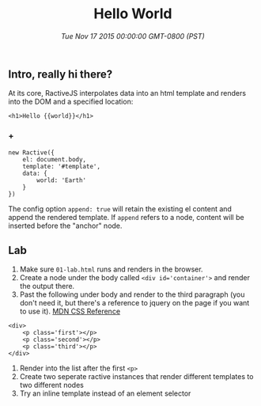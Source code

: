 <!DOCTYPE html>
<html lang="en">
	<head>
		<title>Hello World</title>
		<link rel="stylesheet" type="text/css" href="css/style.css">
		<link rel="stylesheet" type="text/css" href="css/solarized-light.css">
	</head>
	<body>
		<header>
			<h1>Hello World</h1>
			<h6>Tue Nov 17 2015 00:00:00 GMT-0800 (PST)</h6>
		</header>
		<main><h2 id="intro-really-hi-there-">Intro, really hi there?</h2>
<p>At its core, RactiveJS interpolates data into an html template and renders into the DOM and a specified location:</p>
<pre><code class="hljs lang-html"><span class="hljs-tag">&lt;<span class="hljs-title">h1</span>&gt;</span>Hello {{world}}<span class="hljs-tag">&lt;/<span class="hljs-title">h1</span>&gt;</span>
</code></pre>
<h3 id="-">+</h3>
<pre><code class="hljs lang-javascript"><span class="hljs-keyword">new</span> Ractive({
    el: <span class="hljs-built_in">document</span>.body,
    template: <span class="hljs-string">'#template'</span>,
    data: {
        world: <span class="hljs-string">'Earth'</span>
    }
})
</code></pre>
<p>The config option <code>append: true</code> will retain the existing el content and append the rendered template. If <code>append</code> refers to a node, content will
be inserted before the &quot;anchor&quot; node.</p>
<h2 id="lab">Lab</h2>
<ol>
<li>Make sure <code>01-lab.html</code> runs and renders in the browser.</li>
<li>Create a node under the body called <code>&lt;div id=&#39;container&#39;&gt;</code> and render the output there.</li>
<li>Past the following under body and render to the third paragraph (you don&#39;t need it, but there&#39;s a reference to jquery on the page if you want to use it). <a href="https://developer.mozilla.org/en-US/docs/Web/CSS/Reference">MDN CSS Reference</a></li>
</ol>
<pre><code class="hljs lang-html"><span class="hljs-tag">&lt;<span class="hljs-title">div</span>&gt;</span>
    <span class="hljs-tag">&lt;<span class="hljs-title">p</span> <span class="hljs-attribute">class</span>=<span class="hljs-value">'first'</span>&gt;</span><span class="hljs-tag">&lt;/<span class="hljs-title">p</span>&gt;</span>
    <span class="hljs-tag">&lt;<span class="hljs-title">p</span> <span class="hljs-attribute">class</span>=<span class="hljs-value">'second'</span>&gt;</span><span class="hljs-tag">&lt;/<span class="hljs-title">p</span>&gt;</span>
    <span class="hljs-tag">&lt;<span class="hljs-title">p</span> <span class="hljs-attribute">class</span>=<span class="hljs-value">'third'</span>&gt;</span><span class="hljs-tag">&lt;/<span class="hljs-title">p</span>&gt;</span>
<span class="hljs-tag">&lt;/<span class="hljs-title">div</span>&gt;</span>
</code></pre>
<ol>
<li>Render into the list after the first <code>&lt;p&gt;</code></li>
<li>Create two seperate ractive instances that render different templates to two different nodes</li>
<li>Try an inline template instead of an element selector</li>
</ol>
</main>
	</body>
</html>